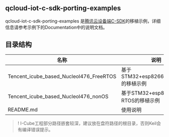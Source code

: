 ##  qcloud-iot-c-sdk-porting-examples 

qcloud-iot-c-sdk-porting-examples 是[腾讯云设备端C-SDK](https://github.com/tencentyun/qcloud-iot-explorer-sdk-embedded-c.git)的移植示例，详细信息请参考示例下的Documentation中的说明文档。

## 目录结构
| 名称            | 说明 |
| ----            | ---- |
| Tencent_icube_based_Nucleol476_FreeRTOS           | 基于STM32+esp8266+FreeRTOS的移植示例 |
| Tencent_icube_based_Nucleol476_nonOS          	| 基于STM32+esp8266+无RTOS的移植示例 |
| README.md       |使用说明 |

>! I-Cube工程部分路径嵌套较深，建议放在盘符路径的根目录，否则Keil会有编译错误提示。